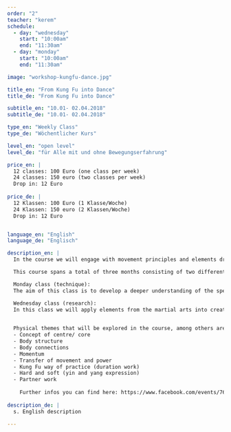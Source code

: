 ```yaml
---
order: "2"
teacher: "kerem"
schedule:
  - day: "wednesday"
    start: "10:00am"
    end: "11:30am"
  - day: "monday"
    start: "10:00am"
    end: "11:30am"

image: "workshop-kungfu-dance.jpg" 

title_en: "From Kung Fu into Dance"
title_de: "From Kung Fu into Dance"

subtitle_en: "10.01- 02.04.2018"
subtitle_de: "10.01- 02.04.2018"

type_en: "Weekly Class"
type_de: "Wöchentlicher Kurs"

level_en: "open level"
level_de: "für Alle mit und ohne Bewegungserfahrung"

price_en: |
  12 classes: 100 Euro (one class per week)    
  24 classes: 150 euro (two classes per week)  
  Drop in: 12 Euro  
  
price_de: |
  12 Klassen: 100 Euro (1 Klasse/Woche)    
  24 Klassen: 150 euro (2 Klassen/Woche)  
  Drop in: 12 Euro  


language_en: "English"
language_de: "Englisch"

description_en: |
  In the course we will engage with movement principles and elements drawn from internal Chinese martial arts. These principles will be our tools for deepening our kinaesthetic body understanding, expanding movement possibilities and learning how this knowledge can lead us into creative movement and dance.  

  This course spans a total of three months consisting of two different classes per week, emphasising different elements. The two classes complement one another, but can also be taken individually.  

  Monday class (technique):   
  The aim of this class is to develop a deeper understanding of the specific physicality that is offered by the martial arts, establish a solid physical foundation and broaden the spectrum of our awareness in movement. We will work with instructions and exercises inspired by soft martial arts.  

  Wednesday class (research):   
  In this class we will apply elements from the martial arts into creative movement and dance, providing a platform for individual research and exploration (the elements will be correlated to the material from Monday class). We will use tools from improvisation techniques, explore new movement possibilities and observe each other’s work.  
 

  Physical themes that will be explored in the course, among others are:  
  -	Concept of centre/ core   
  -	Body structure  
  -	Body connections    
  -	Momentum  
  -	Transfer of movement and power  
  -	Kung Fu way of practice (duration work)  
  -	Hard and soft (yin and yang expression)   
  -	Partner work  
 
    Further infos you can find here: https://www.facebook.com/events/762968143888366/
  
description_de: |
  s. English description

---
```



